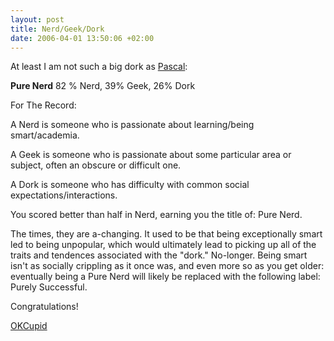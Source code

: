 ```yaml
--- 
layout: post
title: Nerd/Geek/Dork
date: 2006-04-01 13:50:06 +02:00
---
```

At least I am not such a big dork as [Pascal](http://pmjdebruijn.blogspot.com "Pascal de Bruijn"):

**Pure Nerd**
82 % Nerd, 39% Geek, 26% Dork

For The Record:

A Nerd is someone who is passionate about learning/being smart/academia.

A Geek is someone who is passionate about some particular area or subject, often an obscure or difficult one.

A Dork is someone who has difficulty with common social expectations/interactions.

You scored better than half in Nerd, earning you the title of: Pure Nerd.

The times, they are a-changing. It used to be that being exceptionally smart led to being unpopular, which would ultimately lead to picking up all of the traits and tendences associated with the "dork." No-longer. Being smart isn't as socially crippling as it once was, and even more so as you get older: eventually being a Pure Nerd will likely be replaced with the following label: Purely Successful.

Congratulations!

[OKCupid](http://www.okcupid.com/tests/take "OKCupid")

